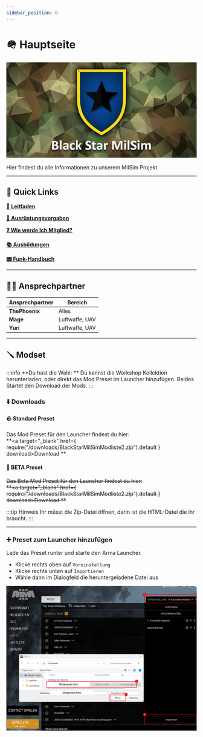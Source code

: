 ```yaml
---
sidebar_position: 0
---
```


# 🪖 Hauptseite

![Titelbild](./img/titelbild.png)

Hier findest du alle Informationen zu unserem MilSim Projekt.  



---

## 📌 Quick Links

**[📒 Leitfaden](/milsim/leitfaden)**

**[🎒 Ausrüstungsvorgaben](/milsim/ausruestung)**

**[❓ Wie werde Ich Mitglied?](/milsim/mitglied_werden)**

**[📚 Ausbildungen](/milsim/ausbildungen/Uebersicht)**

**[📟 Funk-Handbuch](/milsim/funk-handbuch)**

---

## 🙋🏻 Ansprechpartner

<table>
  <thead>
    <tr>
      <th>Ansprechpartner</th>
      <th>Bereich</th>
    </tr>
  </thead>
  <tbody>
    <tr>
      <td><b>ThePhoenix</b></td>
      <td>Alles</td>
    </tr>
    <tr>
      <td><b>Mage</b></td>
      <td>Luftwaffe, UAV</td>
    </tr>
    <tr>
      <td><b>Yuri</b></td>
      <td>Luftwaffe, UAV</td>
    </tr>
  </tbody>
</table>


---

## 🪛 Modset

:::info
**Du hast die Wahl: **
Du kannst die Workshop Kollektion herunterladen, oder direkt das Mod Preset im Launcher hinzufügen.
Beides Startet den Download der Mods.
:::

### ⬇️ Downloads

#### 🪨 Standard Preset
Das Mod Preset für den Launcher findest du hier:  
**<a target="_blank" href={ require("/downloads/BlackStarMilSimModliste2.zip").default } download>Download</a> ** 

#### 🧪 BETA Preset
<s>Das Beta Mod Preset für den Launcher findest du hier:  
**<a target="_blank" href={ require("/downloads/BlackStarMilSimModliste2.zip").default } download>Download</a> ** </s>


:::tip Hinweis
Ihr müsst die Zip-Datei öffnen, darin ist die HTML-Datei die ihr braucht.
:::

---

### ➕ Preset zum Launcher hinzufügen

Lade das Preset runter und starte den Arma Launcher.

- Klicke rechts oben auf `Voreinstellung`
- Klicke rechts unten auf `Importieren`
- Wähle dann im Dialogfeld die heruntergeladene Datei aus

![Modpreset Beispiel](./img/modpreset_import.png)
